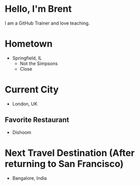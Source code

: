 # Hello, I'm Brent
I am a GitHub Trainer and love teaching.

# Hometown
* Springfield, IL
  * Not the Simpsons
  * Close

# Current City
* London, UK

## Favorite Restaurant
* Dishoom

# Next Travel Destination (After returning to San Francisco)
* Bangalore, India
